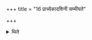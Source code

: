 +++
title = "16 प्राच्येकादशिनी सम्मीयते"

+++

<details><summary>थिते</summary>

प्राच्येकादशिनी सम्मीयते १६
</details>
